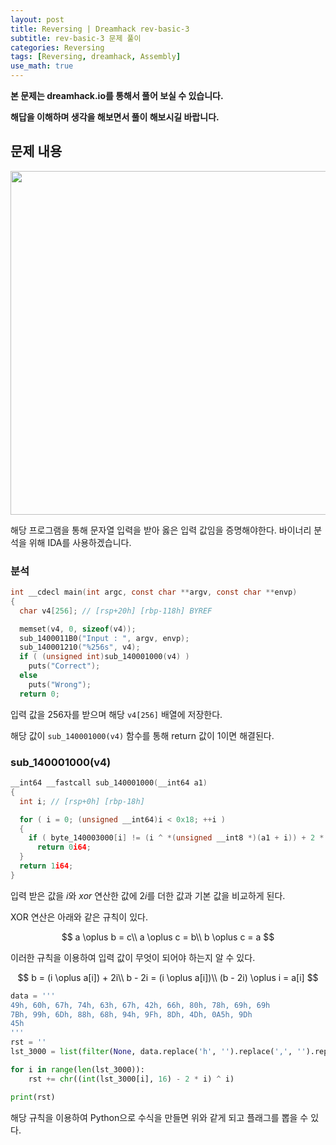 ```yaml
---
layout: post
title: Reversing | Dreamhack rev-basic-3
subtitle: rev-basic-3 문제 풀이
categories: Reversing
tags: [Reversing, dreamhack, Assembly]
use_math: true
---
```


**본 문제는 dreamhack.io를 통해서 풀어 보실 수 있습니다.**

**해답을 이해하며 생각을 해보면서 풀이 해보시길 바랍니다.**

## 문제 내용

<p align="center">
<img src ="https://user-images.githubusercontent.com/78135526/227757122-96f5d71b-5447-462c-84bc-bc5a1c2f6f30.png" width = 550>
</p>

해당 프로그램을 통해 문자열 입력을 받아 옳은 입력 값임을 증명해야한다. 바이너리 분석을 위해 IDA를 사용하겠습니다.

### 분석

```C
int __cdecl main(int argc, const char **argv, const char **envp)
{
  char v4[256]; // [rsp+20h] [rbp-118h] BYREF

  memset(v4, 0, sizeof(v4));
  sub_1400011B0("Input : ", argv, envp);
  sub_140001210("%256s", v4);
  if ( (unsigned int)sub_140001000(v4) )
    puts("Correct");
  else
    puts("Wrong");
  return 0;
```

입력 값을 256자를 받으며 해당 `v4[256]` 배열에 저장한다.

해당 값이 `sub_140001000(v4)` 함수를 통해 return 값이 1이면 해결된다.

### sub_140001000(v4)

```C
__int64 __fastcall sub_140001000(__int64 a1)
{
  int i; // [rsp+0h] [rbp-18h]

  for ( i = 0; (unsigned __int64)i < 0x18; ++i )
  {
    if ( byte_140003000[i] != (i ^ *(unsigned __int8 *)(a1 + i)) + 2 * i )
      return 0i64;
  }
  return 1i64;
}
```

입력 받은 값을 $i$와 $xor$ 연산한 값에 $2i$를 더한 값과 기본 값을 비교하게 된다.

XOR 연산은 아래와 같은 규칙이 있다.

$$
a \oplus b = c\\
a \oplus c = b\\
b \oplus c = a
$$

이러한 규칙을 이용하여 입력 값이 무엇이 되어야 하는지 알 수 있다.

$$
b = (i \oplus a[i]) + 2i\\
b - 2i = (i \oplus a[i])\\
(b - 2i) \oplus i = a[i]
$$

```python
data = '''
49h, 60h, 67h, 74h, 63h, 67h, 42h, 66h, 80h, 78h, 69h, 69h
7Bh, 99h, 6Dh, 88h, 68h, 94h, 9Fh, 8Dh, 4Dh, 0A5h, 9Dh
45h
'''
rst = ''
lst_3000 = list(filter(None, data.replace('h', '').replace(',', '').replace('\n', ' ').split(' ')))

for i in range(len(lst_3000)):
    rst += chr((int(lst_3000[i], 16) - 2 * i) ^ i)

print(rst)
```

해당 규칙을 이용하여 Python으로 수식을 만들면 위와 같게 되고 플래그를 뽑을 수 있다.
